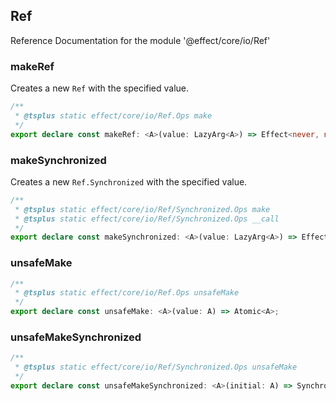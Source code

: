 ## Ref

Reference Documentation for the module '@effect/core/io/Ref'

### makeRef

Creates a new `Ref` with the specified value.

```ts
/**
 * @tsplus static effect/core/io/Ref.Ops make
 */
export declare const makeRef: <A>(value: LazyArg<A>) => Effect<never, never, Ref<A>>;
```

### makeSynchronized

Creates a new `Ref.Synchronized` with the specified value.

```ts
/**
 * @tsplus static effect/core/io/Ref/Synchronized.Ops make
 * @tsplus static effect/core/io/Ref/Synchronized.Ops __call
 */
export declare const makeSynchronized: <A>(value: LazyArg<A>) => Effect<never, never, Synchronized<A>>;
```

### unsafeMake

```ts
/**
 * @tsplus static effect/core/io/Ref.Ops unsafeMake
 */
export declare const unsafeMake: <A>(value: A) => Atomic<A>;
```

### unsafeMakeSynchronized

```ts
/**
 * @tsplus static effect/core/io/Ref/Synchronized.Ops unsafeMake
 */
export declare const unsafeMakeSynchronized: <A>(initial: A) => Synchronized<A>;
```

